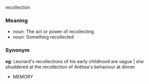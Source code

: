 recollection
### Meaning
+ _noun_: The act or power of recollecting
+ _noun_: Something recollected

### Synonym

__eg__: Leonard's recollections of his early childhood are vague | she shuddered at the recollection of Anthea's behaviour at dinner

+ MEMORY


